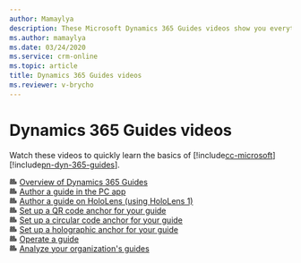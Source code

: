 ```yaml
---
author: Mamaylya
description: These Microsoft Dynamics 365 Guides videos show you everything that you need to know to get started with authoring, operating, and analyzing guides.
ms.author: mamaylya
ms.date: 03/24/2020
ms.service: crm-online
ms.topic: article
title: Dynamics 365 Guides videos
ms.reviewer: v-brycho
---
```


# Dynamics 365 Guides videos

Watch these videos to quickly learn the basics of [!include[cc-microsoft](../includes/cc-microsoft.md)] [!include[pn-dyn-365-guides](../includes/pn-dyn-365-guides.md)].

![Video camera graphic](media/video-camera.PNG "Video camera graphic") [Overview of Dynamics 365 Guides](https://aka.ms/guidesoverview)<br>
![Video camera graphic](media/video-camera.PNG "Video camera graphic") [Author a guide in the PC app](https://aka.ms/pcauthor)<br>
![Video camera graphic](media/video-camera.PNG "Video camera graphic") [Author a guide on HoloLens (using HoloLens 1)](https://youtu.be/poE7s7_zWDE)<br>
![Video camera graphic](media/video-camera.PNG "Video camera graphic") [Set up a QR code anchor for your guide](https://youtu.be/NhdBG3emNUs)<br>
![Video camera graphic](media/video-camera.PNG "Video camera graphic") [Set up a circular code anchor for your guide](https://youtu.be/9jS1NCBq-cg)<br>
![Video camera graphic](media/video-camera.PNG "Video camera graphic") [Set up a holographic anchor for your guide](https://youtu.be/LH1_Y3J3oG4)<br>
![Video camera graphic](media/video-camera.PNG "Video camera graphic") [Operate a guide](https://youtu.be/9s41BKGHVL8)<br>
![Video camera graphic](media/video-camera.PNG "Video camera graphic") [Analyze your organization's guides](https://aka.ms/guidesanalyze)<br>

